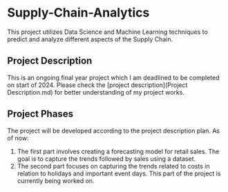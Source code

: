 # Supply-Chain-Analytics
This project utilizes Data Science and Machine Learning techniques to predict and analyze different aspects of the Supply Chain.

## Project Description
This is an ongoing final year project which I am deadlined to be completed on start of 2024. Please check the [project description](Project Description.md) for better understanding of my project works.

## Project Phases
The project will be developed according to the project description plan. 
As of now:

1. The first part involves creating a forecasting model for retail sales. The goal is to capture the trends followed by sales using a dataset.
2. The second part focuses on capturing the trends related to costs in relation to holidays and important event days. This part of the project is currently being worked on.
